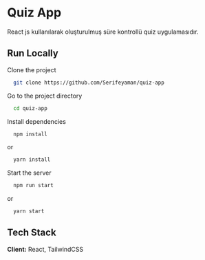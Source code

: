 
# Quiz App

React js kullanılarak oluşturulmuş süre kontrollü quiz uygulamasıdır.


## Run Locally

Clone the project

```bash
  git clone https://github.com/Serifeyaman/quiz-app
```

Go to the project directory

```bash
  cd quiz-app
```

Install dependencies

```bash
  npm install
```
or

```bash
  yarn install
```

Start the server

```bash
  npm run start
```
or

```bash
  yarn start
```


## Tech Stack

**Client:** React, TailwindCSS
